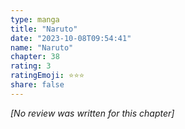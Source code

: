 ```yaml
---
type: manga
title: "Naruto"
date: "2023-10-08T09:54:41"
name: "Naruto"
chapter: 38
rating: 3
ratingEmoji: ⭐️⭐️⭐️
share: false
---
```


_[No review was written for this chapter]_
